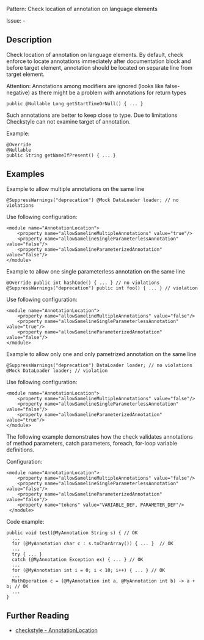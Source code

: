 Pattern: Check location of annotation on language elements

Issue: -

## Description

Check location of annotation on language elements. By default, check enforce to locate annotations immediately after documentation block and before target element, annotation should be located on separate line from target element. 

Attention: Annotations among modifiers are ignored (looks like false-negative) as there might be a problem with annotations for return types 
    
    
    public @Nullable Long getStartTimeOrNull() { ... }

Such annotations are better to keep close to type. Due to limitations Checkstyle can not examine target of annotation. 

Example: 
    
    
    @Override
    @Nullable
    public String getNameIfPresent() { ... }
            

## Examples

Example to allow multiple annotations on the same line 
    
    
    @SuppressWarnings("deprecation") @Mock DataLoader loader; // no violations
            

Use following configuration: 
    
    
    <module name="AnnotationLocation">
        <property name="allowSamelineMultipleAnnotations" value="true"/>
        <property name="allowSamelineSingleParameterlessAnnotation" value="false"/>
        <property name="allowSamelineParameterizedAnnotation" value="false"/>
    </module>
            

Example to allow one single parameterless annotation on the same line 
    
    
    @Override public int hashCode() { ... } // no violations
    @SuppressWarnings("deprecation") public int foo() { ... } // violation
            

Use following configuration: 
    
    
    <module name="AnnotationLocation">
        <property name="allowSamelineMultipleAnnotations" value="false"/>
        <property name="allowSamelineSingleParameterlessAnnotation" value="true"/>
        <property name="allowSamelineParameterizedAnnotation" value="false"/>
    </module>
            

Example to allow only one and only pametrized annotation on the same line 
    
    
    @SuppressWarnings("deprecation") DataLoader loader; // no violations
    @Mock DataLoader loader; // violation
            

Use following configuration: 
    
    
    <module name="AnnotationLocation">
        <property name="allowSamelineMultipleAnnotations" value="false"/>
        <property name="allowSamelineSingleParameterlessAnnotation" value="false"/>
        <property name="allowSamelineParameterizedAnnotation" value="true"/>
    </module>
            

The following example demonstrates how the check validates annotations of method parameters, catch parameters, foreach, for-loop variable definitions. 

Configuration:
    
    
    <module name="AnnotationLocation">
        <property name="allowSamelineMultipleAnnotations" value="false"/>
        <property name="allowSamelineSingleParameterlessAnnotation" value="false"/>
        <property name="allowSamelineParameterizedAnnotation" value="false"/>
        <property name="tokens" value="VARIABLE_DEF, PARAMETER_DEF"/>
     </module>
           

Code example:
    
    
    public void test(@MyAnnotation String s) { // OK
      ...
      for (@MyAnnotation char c : s.toCharArray()) { ... }  // OK
      ...
      try { ... }
      catch (@MyAnnotation Exception ex) { ... } // OK
      ...
      for (@MyAnnotation int i = 0; i < 10; i++) { ... } // OK
      ...
      MathOperation c = (@MyAnnotation int a, @MyAnnotation int b) -> a + b; // OK
      ...
    }

## Further Reading

* [checkstyle - AnnotationLocation](http://checkstyle.sourceforge.net/config_annotation.html#AnnotationLocation)